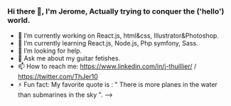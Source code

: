 ### Hi there 👋, I'm Jerome, Actually trying to conquer the ('hello') world.

- 🔭 I’m currently working on React.js, html&css, Illustrator&Photoshop.
- 🌱 I’m currently learning React.js, Node.js, Php symfony, Sass.
- 🤔 I’m looking for help.
- 💬 Ask me about my guitar fetishes.
- 📫 How to reach me: https://www.linkedin.com/in/j-thuillier/  / https://twitter.com/ThJer10
- ⚡ Fun fact: My favorite quote is : " There is more planes in the water than submarines in the sky ".
-->

<!--
**Jthuillier/Jthuillier** is a ✨ _special_ ✨ repository because its `README.md` (this file) appears on your GitHub profile.




